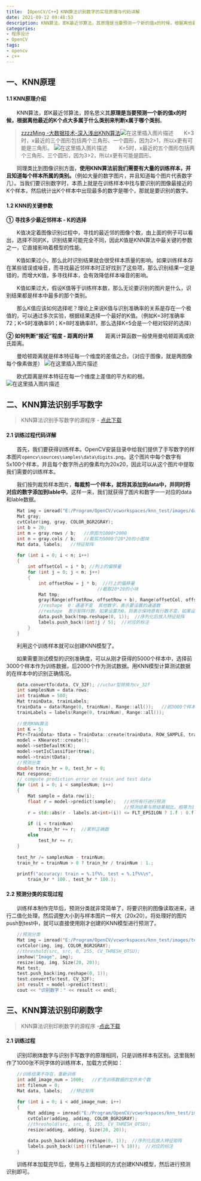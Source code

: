 ```yaml
---
title: 【OpenCV/C++】KNN算法识别数字的实现原理与代码详解
date: 2021-09-12 09:48:53
description: KNN算法，即K最近邻算法，其原理是当要预测一个新的值x的时候，根据离他最近的K个点大多属于什么类别来判断x属于哪个类别。同理可类比到图像识别方面。
categories:
- 程序设计
- OpenCV
tags:
- opencv
- c++
---
```




## 一、KNN原理
#### 1.1 KNN原理介绍
&emsp;&emsp;KNN算法，即K最近邻算法，顾名思义其**原理是当要预测一个新的值x的时候，根据离他最近的K个点大多属于什么类别来判断x属于哪个类别**。
>[zzzzMing -大数据技术-深入浅出KNN算法](https://www.cnblogs.com/listenfwind/p/10311496.html)![在这里插入图片描述](https://img-blog.csdnimg.cn/11d3fc70f20b4c67a2c7123c774d56cd.png?x-oss-process=image/watermark,type_ZHJvaWRzYW5zZmFsbGJhY2s,shadow_50,text_Q1NETiBASGFsZl9B,size_20,color_FFFFFF,t_70,g_se,x_16)&emsp;&emsp;K=3时，x最近的三个图形包括两个三角形、一个圆形，因为2>1，所以x更有可能是三角形。
>![在这里插入图片描述](https://img-blog.csdnimg.cn/9c438796648b4a6f9837ff752177fde0.png?x-oss-process=image/watermark,type_ZHJvaWRzYW5zZmFsbGJhY2s,shadow_50,text_Q1NETiBASGFsZl9B,size_20,color_FFFFFF,t_70,g_se,x_16)
>&emsp;&emsp;K=5时，x最近的五个图形包括两个三角形、三个圆形，因为3>2，所以x更有可能是圆形。

&emsp;&emsp;同理类比到图像识别方面，**使用KNN算法前我们需要有大量的训练样本，并且知道每个样本所属的类别。**（例如大量的数字图片，并且知道每个图片代表数字几）。当我们要识别数字时，本质上就是在训练样本中找与要识别的图像最接近的K个样本，然后统计出K个样本中出现最多的数字是哪个，那就是要识别的数字。

#### 1.2 KNN的关键参数
**① 寻找多少最近邻样本 - K的选择**

&emsp;&emsp;K值决定着图像识别过程中，寻找的最近邻的图像个数，由上面的例子可以看出，选择不同的K，识别结果可能完全不同，因此K值是KNN算法中最关键的参数之一，它直接影响着模型的性能。

&emsp;&emsp;K值如果过小，那么此时识别结果就会很受样本质量的影响。如果训练样本存在某些错误或噪音，而寻找最近邻样本时正好找到了这些项，那么识别结果一定是错的，而增大K值，多寻找样本，会有效降低样本噪音的影响。

&emsp;&emsp;K值如果过大，假设K值等于训练样本数，那么无论要识别的图片是什么，识别结果都是样本中最多的那个类别。

&emsp;&emsp;那么K值应该如何选择呢？理论上来说K值与识别准确率的关系是存在一个极值的，可以通过多次实验，根据结果选择一个最好的K值。（例如K=3时准确率72；K=5时准确率91；K=8时准确率81，那么选择K=5会是一个相对较好的选择）


**② 如何判断“接近”程度 - 距离的计算**
&emsp;&emsp;距离计算函数一般使用曼哈顿距离或欧氏距离。

&emsp;&emsp;曼哈顿距离就是样本特征每一个维度的差值之合。（对应于图像，就是两图像每个像素做差）
![在这里插入图片描述](https://img-blog.csdnimg.cn/5aa2e07220794cb899c4d56fc3fdd079.png)

&emsp;&emsp;欧式距离是样本特征在每一个维度上差值的平方和的根。
![在这里插入图片描述](https://img-blog.csdnimg.cn/c0bff7bfcf844b63a9cd496a74a8788c.png)


## 二、KNN算法识别手写数字
>KNN算法识别手写数字的源程序 - [点此下载](https://huffie.lanzoui.com/iQaVetwgsoj)
#### 2.1 训练过程代码详解
&emsp;&emsp;首先，我们要获得训练样本。OpenCV安装目录中给我们提供了手写数字的样本图片`opencv\sources\samples\data\digits.png`。这个图片中每个数字有5x100个样本，并且每个数字所占的像素均为20x20，因此可以从这个图片中提取我们需要的训练样本。

&emsp;&emsp;我们按列裁剪样本图片，**每裁剪一个样本，就将其添加到data中，并同时将对应的数字添加到lable中**。这样一来，我们就获得了图片和数字一一对应的data和lable数据。
```cpp
	Mat img = imread("E:/Program/OpenCV/vcworkspaces/knn_test/images/data/digits.png");
	Mat gray;
	cvtColor(img, gray, COLOR_BGR2GRAY);
	int b = 20;
	int m = gray.rows / b;   //原图为1000*2000
	int n = gray.cols / b;   //裁剪为5000个20*20的小图块
	Mat data, labels;   //特征矩阵
	
	for (int i = 0; i < n; i++)
	{
	    int offsetCol = i * b; //列上的偏移量
	    for (int j = 0; j < m; j++)
	    {
	        int offsetRow = j * b;  //行上的偏移量
	                              //截取20*20的小块
	        Mat tmp;
	        gray(Range(offsetRow, offsetRow + b), Range(offsetCol, offsetCol + b)).copyTo(tmp);
	        //reshape  0：通道不变  其他数字，表示要设置的通道数
	        //reshape  表示矩阵行数，如果设置为0，则表示保持原有行数不变，如果设置为其他数字，表示要设置的行数
	        data.push_back(tmp.reshape(0, 1));  //序列化后放入特征矩阵
	        labels.push_back((int)j / 5);  //对应的标注
	    }
	}
```

&emsp;&emsp;利用这个训练样本就可以创建KNN模型了。

&emsp;&emsp;如果需要测试模型的识别准确度，可以从刚才获得的5000个样本中，选择前3000个样本作为训练数据，后2000个作为测试数据。用KNN模型计算测试数据的在样本中的识别正确情况。
```cpp
	data.convertTo(data, CV_32F); //uchar型转换为cv_32f
	int samplesNum = data.rows;
	int trainNum = 500;
	Mat trainData, trainLabels;
	trainData = data(Range(0, trainNum), Range::all());   //前3000个样本为训练数据
	trainLabels = labels(Range(0, trainNum), Range::all());
	
	//使用KNN算法
	int K = 5;
	Ptr<TrainData> tData = TrainData::create(trainData, ROW_SAMPLE, trainLabels);
	model = KNearest::create();
	model->setDefaultK(K);
	model->setIsClassifier(true);
	model->train(tData);
	//预测分类
	double train_hr = 0, test_hr = 0;
	Mat response;
	// compute prediction error on train and test data
	for (int i = 0; i < samplesNum; i++)
	{
	    Mat sample = data.row(i);
	    float r = model->predict(sample);   //对所有行进行预测
	                                        //预测结果与原结果相比，相等为1，不等为0
	    r = std::abs(r - labels.at<int>(i)) <= FLT_EPSILON ? 1.f : 0.f;
	
	    if (i < trainNum)
	        train_hr += r;  //累积正确数
	    else
	        test_hr += r;
	}
	
	test_hr /= samplesNum - trainNum;
	train_hr = trainNum > 0 ? train_hr / trainNum : 1.;
	
	printf("accuracy: train = %.1f%%, test = %.1f%%\n",
	    train_hr * 100., test_hr * 100.);
```


#### 2.2 预测分类的实现过程
&emsp;&emsp;训练样本制作完毕后，预测分类就非常简单了，将要识别的图像读取进来，进行二值化处理，然后调整大小到与样本图片一样大（20x20）。将处理好的图片push到test中，就可以直接使用刚才创建的KNN模型进行预测了。
```cpp
    //预测分类
    Mat img = imread("E:/Program/OpenCV/vcworkspaces/knn_test/images/test/4.jpg");
    cvtColor(img, img, COLOR_BGR2GRAY);
    //threshold(src, src, 0, 255, CV_THRESH_OTSU);
    imshow("Image", img);
    resize(img, img, Size(20, 20));
    Mat test;
    test.push_back(img.reshape(0, 1));
    test.convertTo(test, CV_32F);
    int result = model->predict(test);
    cout << "识别数字：" << result << endl;
```
## 三、KNN算法识别印刷数字
>KNN算法识别印刷数字的源程序 -[点此下载](https://huffie.lanzoui.com/iXh7Ktwgsvg)
#### 2.1 训练过程
&emsp;&emsp;识别印刷体数字与识别手写数字的原理相同，只是训练样本有区别。这里我制作了1000张不同字体的训练样本，加载方式例如：
```cpp
	//训练结果不存在，重新训练
	int add_image_num = 1000;   //扩充训练数据的文件夹个数
	int filenum = 0;
	Mat data, labels;   //特征矩阵
	
	for (int i = 0; i < add_image_num; i++)
	{
	    Mat addimg = imread("E:/Program/OpenCV/vcworkspaces/knn_test/images/data/" + to_string(filenum) + ".jpg");
	    cvtColor(addimg, addimg, COLOR_BGR2GRAY);
	    //threshold(src, src, 0, 255, CV_THRESH_OTSU);
	    resize(addimg, addimg, Size(20, 20));
	
	    data.push_back(addimg.reshape(0, 1));  //序列化后放入特征矩阵
	    labels.push_back((int)((filenum++) % 10));  //对应的标注
	}
```
&emsp;&emsp;训练样本加载完毕后，使用与上面相同的方式创建KNN模型，然后进行预测识别即可。